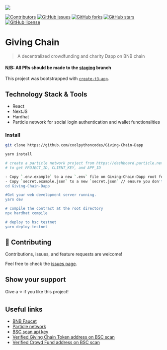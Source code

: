 
<!-- PROJECT SHIELDS -->
<!--
*** I'm using markdown "reference style" links for readability.
*** Reference links are enclosed in brackets [ ] instead of parentheses ( ).
*** See the bottom of this document for the declaration of the reference variables
*** for contributors-url, forks-url, etc. This is an optional, concise syntax you may use.
*** https://www.markdownguide.org/basic-syntax/#reference-style-links
-->

![](https://img.shields.io/badge/Hackathon-blueviolet)

[![Contributors][contributors-shield]][contributors-url]
[![GitHub issues][issues-shield]][issues-url]
[![GitHub forks][forks-shield]][forks-url]
[![GitHub stars][star-shield]][star-url]
[![GitHub license][license-shield]][license-url]



# Giving Chain 

> A decentralized crowdfunding and charity Dapp on BNB chain

#### **N/B**: All PRs should be made to the [staging](https://github.com/coolpythoncodes/Giving-Chain-Dapp/tree/staging) branch


This project was bootstrapped with [`create-t3-app`](https://create.t3.gg/).

## Technology Stack & Tools

- React
- NextJS
- Hardhat
- Particle network for social login authentication and wallet functionalities


### Install
```bash
git clone https://github.com/coolpythoncodes/Giving-Chain-Dapp

yarn install

# create a particle network project from https://dashboard.particle.network/#/project/all 
# to get PROJECT_ID, CLIENT_KEY, and APP_ID

- Copy `.env.example` to a new `.env` file on Giving-Chain-Dapp root folder
- Copy `secret.example.json` to a new `secret.json` // ensure you don't expose this to the public
cd Giving-Chain-Dapp

#Get your web development server running.
yarn dev

# compile the contract at the root directory
npx hardhat compile

# deploy to bsc testnet
yarn deploy-testnet

```

## 🤝 Contributing

Contributions, issues, and feature requests are welcome!

Feel free to check the [issues page](../../issues/).

## Show your support

Give a ⭐ if you like this project!

## Useful links

- [BNB Faucet](https://testnet.bnbchain.org/faucet-smart)
- [Particle network](https://particle.network/)
- [BSC scan api key](https://bscscan.com/myapikey)
- [Verified Giving Chain Token address on BSC scan](https://testnet.bscscan.com/address/0x7bcc9c9ec80b96e6a92287e2333f78490b0570c4#code)
- [Verified Crowd Fund address on BSC scan](https://testnet.bscscan.com/address/0x80B67a86fada64DCeE4153E5d57b7e2E599aA810#code)

[contributors-shield]: https://img.shields.io/github/contributors/coolpythoncodes/Giving-Chain-Dapp?style=for-the-badge
[contributors-url]: https://github.com/coolpythoncodes/Giving-Chain-Dapp/graphs/contributors
[issues-shield]: https://img.shields.io/github/issues/coolpythoncodes/Giving-Chain-Dapp?style=for-the-badge
[issues-url]: https://github.com/coolpythoncodes/Giving-Chain-Dapp/issues
[forks-shield]: https://img.shields.io/github/forks/coolpythoncodes/Giving-Chain-Dapp?style=for-the-badge
[forks-url]: https://github.com/coolpythoncodes/Giving-Chain-Dapp/network
[star-shield]: https://img.shields.io/github/stars/coolpythoncodes/Giving-Chain-Dapp?style=for-the-badge
[star-url]: https://github.com/coolpythoncodes/Giving-Chain-Dapp/stargazers
[license-shield]: https://img.shields.io/github/license/coolpythoncodes/Giving-Chain-Dapp?style=for-the-badge
[license-url]: https://github.com/coolpythoncodes/Giving-Chain-Dapp/blob/main/LICENSE.md
